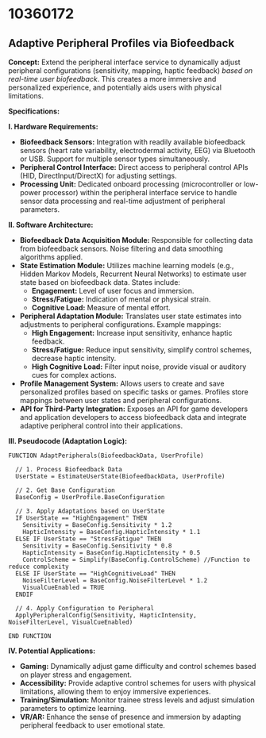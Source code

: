 # 10360172

## Adaptive Peripheral Profiles via Biofeedback

**Concept:** Extend the peripheral interface service to dynamically adjust peripheral configurations (sensitivity, mapping, haptic feedback) *based on real-time user biofeedback*. This creates a more immersive and personalized experience, and potentially aids users with physical limitations.

**Specifications:**

**I. Hardware Requirements:**

*   **Biofeedback Sensors:** Integration with readily available biofeedback sensors (heart rate variability, electrodermal activity, EEG) via Bluetooth or USB. Support for multiple sensor types simultaneously.
*   **Peripheral Control Interface:**  Direct access to peripheral control APIs (HID, DirectInput/DirectX) for adjusting settings.
*   **Processing Unit:** Dedicated onboard processing (microcontroller or low-power processor) within the peripheral interface service to handle sensor data processing and real-time adjustment of peripheral parameters.

**II. Software Architecture:**

*   **Biofeedback Data Acquisition Module:** Responsible for collecting data from biofeedback sensors. Noise filtering and data smoothing algorithms applied.
*   **State Estimation Module:**  Utilizes machine learning models (e.g., Hidden Markov Models, Recurrent Neural Networks) to estimate user state based on biofeedback data. States include:
    *   **Engagement:**  Level of user focus and immersion.
    *   **Stress/Fatigue:**  Indication of mental or physical strain.
    *   **Cognitive Load:**  Measure of mental effort.
*   **Peripheral Adaptation Module:** Translates user state estimates into adjustments to peripheral configurations. Example mappings:
    *   **High Engagement:** Increase input sensitivity, enhance haptic feedback.
    *   **Stress/Fatigue:** Reduce input sensitivity, simplify control schemes, decrease haptic intensity.
    *   **High Cognitive Load:**  Filter input noise, provide visual or auditory cues for complex actions.
*   **Profile Management System:** Allows users to create and save personalized profiles based on specific tasks or games. Profiles store mappings between user states and peripheral configurations.
*   **API for Third-Party Integration:** Exposes an API for game developers and application developers to access biofeedback data and integrate adaptive peripheral control into their applications.

**III. Pseudocode (Adaptation Logic):**

```
FUNCTION AdaptPeripherals(BiofeedbackData, UserProfile)

  // 1. Process Biofeedback Data
  UserState = EstimateUserState(BiofeedbackData, UserProfile)

  // 2. Get Base Configuration
  BaseConfig = UserProfile.BaseConfiguration

  // 3. Apply Adaptations based on UserState
  IF UserState == "HighEngagement" THEN
    Sensitivity = BaseConfig.Sensitivity * 1.2
    HapticIntensity = BaseConfig.HapticIntensity * 1.1
  ELSE IF UserState == "StressFatigue" THEN
    Sensitivity = BaseConfig.Sensitivity * 0.8
    HapticIntensity = BaseConfig.HapticIntensity * 0.5
    ControlScheme = Simplify(BaseConfig.ControlScheme) //Function to reduce complexity
  ELSE IF UserState == "HighCognitiveLoad" THEN
    NoiseFilterLevel = BaseConfig.NoiseFilterLevel * 1.2
    VisualCueEnabled = TRUE
  ENDIF

  // 4. Apply Configuration to Peripheral
  ApplyPeripheralConfig(Sensitivity, HapticIntensity, NoiseFilterLevel, VisualCueEnabled)

END FUNCTION
```

**IV.  Potential Applications:**

*   **Gaming:** Dynamically adjust game difficulty and control schemes based on player stress and engagement.
*   **Accessibility:** Provide adaptive control schemes for users with physical limitations, allowing them to enjoy immersive experiences.
*   **Training/Simulation:**  Monitor trainee stress levels and adjust simulation parameters to optimize learning.
*   **VR/AR:**  Enhance the sense of presence and immersion by adapting peripheral feedback to user emotional state.
